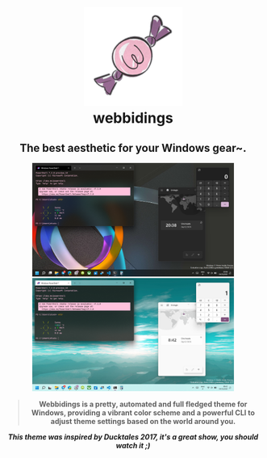 <div id="intro" align="center">

# ![image](./assets/webbidings-tiny196.png) <br> webbidings
## The best aesthetic for your Windows gear~.

<img src='./assets/screenshots/example-dark-windows.png' width='400px'/>
<img src='./assets/screenshots/example-light-windows.png' width='400px'/>

> **Webbidings is a pretty, automated and full fledged theme for Windows, providing
a vibrant color scheme and a powerful CLI to adjust theme settings based on the
world around you.**

___This theme was inspired by Ducktales 2017, it's a great show, you should watch it ;)___

</div>
